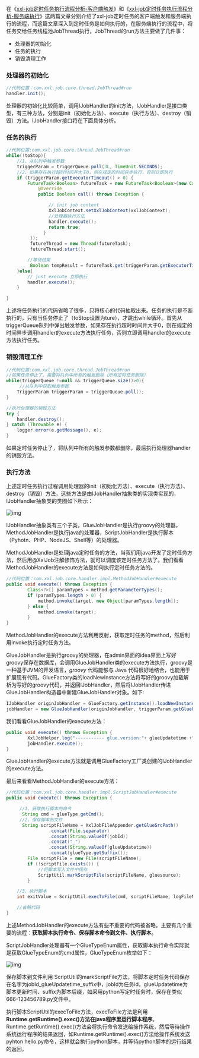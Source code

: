 在《[xxl-job定时任务执行流程分析-客户端触发](https://zhuanlan.zhihu.com/p/436886892)》和《[xxl-job定时任务执行流程分析-服务端执行](https://zhuanlan.zhihu.com/p/437377126)》这两篇文章分别介绍了xxl-job定时任务的客户端触发和服务端执行的流程，而这篇文章深入到定时任务是如何执行的，在服务端执行的流程中，将任务交给任务线程池JobThread执行，JobThread的run方法主要做了几件事：

- 处理器的初始化
- 任务的执行
- 销毁清理工作

### 处理器的初始化

```java
//代码位置：com.xxl.job.core.thread.JobThread#run
handler.init();
```

处理器的初始化比较简单，调用IJobHandler的init方法，IJobHandler是接口类型，有三种方法，分别是init（初始化方法）、execute（执行方法）、destroy（销毁）方法。IJobHandler接口将在下面具体分析。

### 任务的执行

```java
//代码位置:com.xxl.job.core.thread.JobThread#run
while(!toStop){
    //1、从队列中触发参数
    triggerParam = triggerQueue.poll(3L, TimeUnit.SECONDS);
    //2、如果存在执行超时时间并大于0，则在规定的时间异步执行，否则立即执行
    if (triggerParam.getExecutorTimeout() > 0) {
        FutureTask<Boolean> futureTask = new FutureTask<Boolean>(new Callable<Boolean>() {
            @Override
            public Boolean call() throws Exception {

                // init job context
                XxlJobContext.setXxlJobContext(xxlJobContext);
                //处理器执行方法
                handler.execute();
                return true;
              }
         });
         futureThread = new Thread(futureTask);
         futureThread.start();

        //等待结果
         Boolean tempResult = futureTask.get(triggerParam.getExecutorTimeout(), TimeUnit.SECONDS);
    }else{
        // just execute 立即执行
        handler.execute();
    }

}
```

上述将任务执行的代码省略了很多，只将核心的代码抽取出来。任务的执行是不断执行的，只有当任务停止了（toStop设置为ture），才跳出while循环。首先从triggerQueue队列中弹出触发参数，如果存在执行超时时间并大于0，则在规定的时间异步调用handler的execute方法执行任务，否则立即调用handler的execute方法执行任务。

### 销毁清理工作

```java
//代码位置:com.xxl.job.core.thread.JobThread#run  
//如果任务停止了，需要将队列中所有的触发删除（所有定时任务删除）
while(triggerQueue !=null && triggerQueue.size()>0){
     //从队列中获取触发参数
    TriggerParam triggerParam = triggerQueue.poll();
}

//执行处理器的销毁方法
try {
    handler.destroy();
} catch (Throwable e) {
    logger.error(e.getMessage(), e);
}
```

如果定时任务停止了，将队列中所有的触发参数都删除，最后执行处理器handler的销毁方法。

### 执行方法

上述定时任务执行过程调用处理器的init（初始化方法）、execute（执行方法）、destroy（销毁）方法，这些方法是由IJobHandler抽象类的实现类实现的，IJobHandler抽象类的类图如下所示：

![img](https://pic1.zhimg.com/80/v2-7823758399cb44f630ecb6f14ffe404c_1440w.webp)

IJobHandler抽象类有三个子类，GlueJobHandler是执行groovy的处理器，MethodJobHandler是执行java的处理器，ScriptJobHandler是执行脚本（Pyhotn、PHP、NodeJS、Shell等）的处理器。

MethodJobHandler是处理java定时任务的方法，当我们用java开发了定时任务方法，然后用@XxlJob注解修饰方法，就可以调度该定时任务方法了。我们看看MethodJobHandler的execute方法是如何执行定时任务方法的。

```java
//代码位置：com.xxl.job.core.handler.impl.MethodJobHandler#execute
public void execute() throws Exception {
        Class<?>[] paramTypes = method.getParameterTypes();
        if (paramTypes.length > 0) {
            method.invoke(target, new Object[paramTypes.length]);       // method-param can not be primitive-types
        } else {
            method.invoke(target);
        }
}
```

MethodJobHandler的execute方法利用反射，获取定时任务的method，然后利用invoke执行定时任务方法。

GlueJobHandler是执行groovy的处理器，在admin界面的idea界面上写好groovy保存在数据库，会调用GlueJobHandler类的execute方法执行，groovy是一种基于JVM的开发语言，*groovy* 代码能够与 Java 代码很好地结合，也能用于扩展现有代码。GlueFactory类的loadNewInstance方法将写好的groovy加载解析为写好的groovy代码，并返回IJobHandler，然后将IJobHandler传进GlueJobHandler构造器中新建GlueJobHandler对象。如下:

```java
IJobHandler originJobHandler = GlueFactory.getInstance().loadNewInstance(triggerParam.getGlueSource());
jobHandler = new GlueJobHandler(originJobHandler, triggerParam.getGlueUpdatetime());
```

我们看看GlueJobHandler的execute方法：

```java
public void execute() throws Exception {
        XxlJobHelper.log("----------- glue.version:"+ glueUpdatetime +" -----------");
        jobHandler.execute();
}
```

GlueJobHandler的execute方法就是调用GlueFactory工厂类创建的IJobHandler的execute方法。

最后来看看MethodJobHandler的execute方法：

```java
//代码位置：com.xxl.job.core.handler.impl.ScriptJobHandler#execute
public void execute() throws Exception {

     //1、获取执行脚本的命令
      String cmd = glueType.getCmd();
     //2、保存脚本到文件
      String scriptFileName = XxlJobFileAppender.getGlueSrcPath()
                .concat(File.separator)
                .concat(String.valueOf(jobId))
                .concat("_")
                .concat(String.valueOf(glueUpdatetime))
                .concat(glueType.getSuffix());
        File scriptFile = new File(scriptFileName);
        if (!scriptFile.exists()) {
            //将脚本写入文件中保存
            ScriptUtil.markScriptFile(scriptFileName, gluesource);
        }

    //3、执行脚本
    int exitValue = ScriptUtil.execToFile(cmd, scriptFileName, logFileName, scriptParams);

    //省略代码
}
```

上述MethodJobHandler的execute方法有些不重要的代码被省略。主要有几个重要的流程：**获取脚本执行命令、保存脚本命令到文件、执行脚本**。

ScriptJobHandler处理器有一个GlueTypeEnum属性，获取脚本执行命令实际就是获取GlueTypeEnum的cmd属性，GlueTypeEnum枚举如下：

![img](https://pic4.zhimg.com/80/v2-2e79b37febb5db9120c3f76d70a44b13_1440w.webp)

保存脚本到文件利用 ScriptUtil的markScriptFile方法，将脚本定时任务代码保存在名字为jobId_glueUpdatetime_suffix中，jobId为任务id，glueUpdatetime为脚本更新时间、suffix为脚本后缀，如采用python写定时任务时，保存在类似666-123456789.py文件中。

执行脚本ScriptUtil的execToFile方法，execToFile方法是利用**Runtime.getRuntime().exec()方法在java程序里运行脚本程序**。Runtime.getRuntime().exec()方法会将执行命令发送给操作系统，然后等待操作系统运行程序的结果返回，如Runtime.getRuntime().exec()方法给操作系统发送pyhton hello.py命令，这样就会执行python脚本，并等待python脚本的运行结果的返回。
